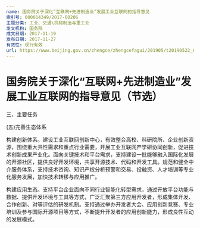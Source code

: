 ```yaml
---
name: 国务院关于深化“互联网+先进制造业”发展工业互联网的指导意见
索引号: 000014349/2017-00206
主题分类: 工业、交通\机械制造与重工业
发文机构: 国务院
成文日期: 2017-11-19
发布日期: 2017-11-27
有效性: 现行有效
url: https://www.beijing.gov.cn/zhengce/zhengcefagui/201905/t20190522_60741.html
---
```


# 国务院关于深化“互联网+先进制造业”发展工业互联网的指导意见（节选）

三、主要任务

(五)完善生态体系

构建创新体系。建设工业互联网创新中心，有效整合高校、科研院所、企业创新资源，围绕重大共性需求和重点行业需要，开展工业互联网产学研协同创新，促进技术创新成果产业化。面向关键技术和平台需求，支持建设一批能够融入国际化发展的开源社区，提供良好开发环境，共享开源技术、代码和开发工具。规范和健全中介服务体系，支持技术咨询、知识产权分析预警和交易、投融资、人才培训等专业化服务发展，加快技术转移与应用推广。

构建应用生态。支持平台企业面向不同行业智能化转型需求，通过开放平台功能与数据、提供开发环境与工具等方式，广泛汇聚第三方应用开发者，形成集体开发、合作创新、对等评估的研发机制。支持通过举办开发者大会、应用创新竞赛、专业培训及参与国际开源项目等方式，不断提升开发者的应用创新能力，形成良性互动的发展模式。
